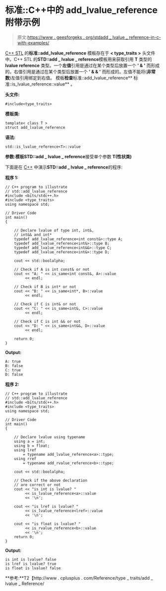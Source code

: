 # 标准::C++中的 add_lvalue_reference 附带示例

> 原文:[https://www . geesforgeks . org/stdadd _ lvalue _ reference-in-c-with-examples/](https://www.geeksforgeeks.org/stdadd_lvalue_reference-in-c-with-examples/)

[C++ STL](https://www.geeksforgeeks.org/the-c-standard-template-library-stl/) 的**标准::add_lvalue_reference** 模板存在于 **< type_traits >** 头文件中。C++ STL 的**STD::add _ lvalue _ reference**模板用来获取引用 **T** 类型的 **lvalue reference** 类型。一个**左值**引用是通过在某个类型后放置一个 **' & '** 而形成的。右值引用是通过在某个类型后放置一个 **' & & '** 而形成的。左值不能将(**非常数**)左值引用绑定到右值。
模板**检查**标准::add_lvalue_reference** 标准::is_lvalue_reference::value** 。

**头文件:**

```
#include<type_traits>

```

**模板类:**

```
template< class T >
struct add_lvalue_reference

```

**语法:**

```
std::is_lvalue_reference<T>::value

```

**参数:**模板**STD::add _ lvalue _ reference**接受单个参数 **T(性状类)**

下面是在 [C++](https://www.geeksforgeeks.org/c-plus-plus/) 中演示**STD::add _ lvalue _ reference**的程序:

**程序 1:**

```
// C++ program to illustrate
// std::add_lvalue_reference
#include <bits/stdc++.h>
#include <type_traits>
using namespace std;

// Driver Code
int main()
{

    // Declare lvalue of type int, int&,
    // int&& and int*
    typedef add_lvalue_reference<int const&>::type A;
    typedef add_lvalue_reference<int&>::type B;
    typedef add_lvalue_reference<int&&>::type C;
    typedef add_lvalue_reference<int&>::type D;

    cout << std::boolalpha;

    // Check if A is int const& or not
    cout << "A: " << is_same<int const&, A>::value
         << endl;

    // Check if B is int* or not
    cout << "B: " << is_same<int*, B>::value
         << endl;

    // Check if C is int& or not
    cout << "C: " << is_same<int&, C>::value
         << endl;

    // Check if C is int && or not
    cout << "D: " << is_same<int&&, D>::value
         << endl;

    return 0;
}
```

**Output:**

```
A: true
B: false
C: true
D: false

```

**程序 2:**

```
// C++ program to illustrate
// std::add_lvalue_reference
#include <bits/stdc++.h>
#include <type_traits>
using namespace std;

// Driver Code
int main()
{

    // Declare lvalue using typename
    using a = int;
    using b = float;
    using lref
        = typename add_lvalue_reference<a>::type;
    using rref
        = typename add_rvalue_reference<b>::type;

    cout << std::boolalpha;

    // Check if the above declaration
    // are correct or not
    cout << "is int is lvalue? "
         << is_lvalue_reference<a>::value
         << '\n';

    cout << "is lref is lvalue? "
         << is_lvalue_reference<lref>::value
         << '\n';

    cout << "is float is lvalue? "
         << is_rvalue_reference<b>::value
         << '\n';
    return 0;
}
```

**Output:**

```
is int is lvalue? false
is lref is lvalue? true
is float is lvalue? false

```

**参考:**T2【http://www . cplusplus . com/Reference/type _ traits/add _ lvalue _ Reference/